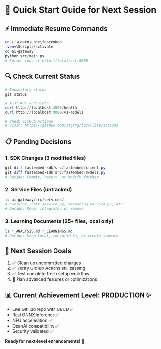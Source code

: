 # 🚀 Quick Start Guide for Next Session

## ⚡ **Immediate Resume Commands**
```powershell
cd C:\Learn\Code\fastembed
.venv\Scripts\activate
cd ai-gateway
python src/main.py
# Server runs at http://localhost:8000
```

## 🔍 **Check Current Status**
```powershell
# Repository status
git status

# Test API endpoints
curl http://localhost:8000/health
curl http://localhost:8000/v1/models

# Check GitHub Actions
# Visit: https://github.com/stgarg/locallite/actions
```

## 📋 **Pending Decisions**

### 1. **SDK Changes** (3 modified files)
```powershell
git diff fastembed-sdk/src/fastembed/client.py
git diff fastembed-sdk/src/fastembed/models.py
# Decide: Commit, revert, or modify further
```

### 2. **Service Files** (untracked)
```powershell
ls ai-gateway/src/services/
# Contains: chat_service.py, embedding_service.py, etc.
# Decide: Keep, integrate, or remove
```

### 3. **Learning Documents** (25+ files, local only)
```powershell
ls *_ANALYSIS.md *_LEARNINGS.md
# Decide: Keep local, consolidate, or create summary
```

## 🎯 **Next Session Goals**
1. ✅ Clean up uncommitted changes
2. ✅ Verify GitHub Actions still passing  
3. ✅ Test complete fresh setup workflow
4. 🚀 Plan advanced features or optimizations

## 📊 **Current Achievement Level: PRODUCTION ✨**
- Live GitHub repo with CI/CD ✅
- Real ONNX inference ✅  
- NPU acceleration ✅
- OpenAI compatibility ✅
- Security validated ✅

**Ready for next-level enhancements!** 🌟